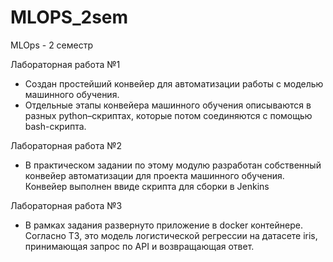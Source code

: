# MLOPS_2sem
MLOps - 2 семестр

Лабораторная работа №1
- Создан простейший конвейер для автоматизации работы с моделью машинного обучения. 
- Отдельные этапы конвейера машинного обучения описываются в разных python–скриптах, которые потом соединяются с помощью bash-скрипта.

Лабораторная работа №2
- В практическом задании по этому модулю разработан собственный конвейер автоматизации для проекта машинного обучения. Конвейер выполнен ввиде скрипта для сборки в Jenkins

Лабораторная работа №3
- В рамках задания развернуто приложение в docker контейнере. Согласно ТЗ, это модель логистической регрессии на 
датасете iris, принимающая запрос по API и возвращающая ответ.